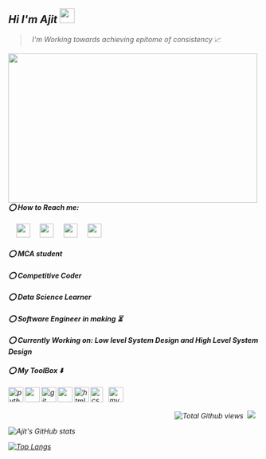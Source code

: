 ## <em> Hi I'm Ajit </em> <img src="https://raw.githubusercontent.com/MartinHeinz/MartinHeinz/master/wave.gif" width="30px">
><em></em> &nbsp; <em> I'm Working towards achieving epitome of consistency  </em> 📈

<div class="suck">
<img width=500px height=300px align="left" src="https://www.kindpng.com/picc/m/145-1456269_software-engineering-images-hd-png-transparent-png.png" />
 </div>

#### <em> ⭕ How to Reach me: </em>
&nbsp; &nbsp; [<img height="28" src="https://camo.githubusercontent.com/35b0b8bfbd8840f35607fb56ad0a139047fd5d6e09ceb060c5c6f0a5abd1044c/68747470733a2f2f6564656e742e6769746875622e696f2f537570657254696e7949636f6e732f696d616765732f7376672f747769747465722e737667" />](https://twitter.com/ajitvarpe9)
&nbsp; &nbsp; [<img height="28" src="https://camo.githubusercontent.com/8f245234577766478eaf3ee72b0615e99bb9ef3eaa56e1c37f75692811181d5c/68747470733a2f2f6564656e742e6769746875622e696f2f537570657254696e7949636f6e732f696d616765732f7376672f66616365626f6f6b2e737667" />](https://www.facebook.com/atul.varpe.18/)
&nbsp; &nbsp; [<img height="28" src="https://camo.githubusercontent.com/c9dacf0f25a1489fdbc6c0d2b41cda58b77fa210a13a886d6f99e027adfbd358/68747470733a2f2f6564656e742e6769746875622e696f2f537570657254696e7949636f6e732f696d616765732f7376672f696e7374616772616d2e737667" />](https://www.instagram.com/ajitvarpe8652/)
&nbsp; &nbsp; [<img height="28" src="https://camo.githubusercontent.com/c8a9c5b414cd812ad6a97a46c29af67239ddaeae08c41724ff7d945fb4c047e5/68747470733a2f2f6564656e742e6769746875622e696f2f537570657254696e7949636f6e732f696d616765732f7376672f6c696e6b6564696e2e737667" />](https://www.linkedin.com/in/ajit-varpe-95b575179/)
#### <em> ⭕ MCA student </em>
#### <em> ⭕ Competitive Coder </em>
#### <em> ⭕ Data Science Learner</em>
#### <em> ⭕ Software Engineer in making ⏳ </em>
#### <em> ⭕ Currently Working on: Low level System Design and High Level System Design</em> 
#### <em> ⭕ My ToolBox ⬇️
&nbsp; <img align="left" src="https://cdn3.iconfinder.com/data/icons/logos-and-brands-adobe/512/267_Python-512.png" alt="python" width="30" height="30"/> 
 <img align="left" src="https://img.icons8.com/windows/32/26e07f/django.png" width="30" height="30"/>
<img align="left" src="https://www.vectorlogo.zone/logos/git-scm/git-scm-icon.svg" alt="git" width="30" height="30"/>
<img align="left" src="https://img.icons8.com/color/48/26e07f/pycharm.png" width="30" height="30"/>
<img align="left" src="https://upload.wikimedia.org/wikipedia/commons/thumb/6/61/HTML5_logo_and_wordmark.svg/512px-HTML5_logo_and_wordmark.svg.png" alt="html5" width="30" height="30"/>
<img align="left" src="https://upload.wikimedia.org/wikipedia/commons/thumb/d/d5/CSS3_logo_and_wordmark.svg/1200px-CSS3_logo_and_wordmark.svg.png" alt="css3" width="25" height="30"/> 
<img src="https://i.pinimg.com/originals/50/f1/58/50f1582a95bdac10f1c3fa295c8b947b.png" alt="mysql" width="30" height="30"/>
 
  <p align="right">  <img src="https://gpvc.arturio.dev/AjitVarpe" alt="Total Github views" />&nbsp;&nbsp;</a><a href="https://twitter.com/Ajitvarpe9"><img src="https://img.shields.io/twitter/follow/Ajitvarpe9?style=social"></a>&nbsp;&nbsp;</p>
 
![Ajit's GitHub stats](https://github-readme-stats.vercel.app/api?username=AjitVarpe&show_icons=true&theme=tokyonight)

 [![Top Langs](https://github-readme-stats.vercel.app/api/top-langs/?username=AjitVarpe&layout=compact)](https://github.com/AjitVarpe/github-readme-stats)
 


 
